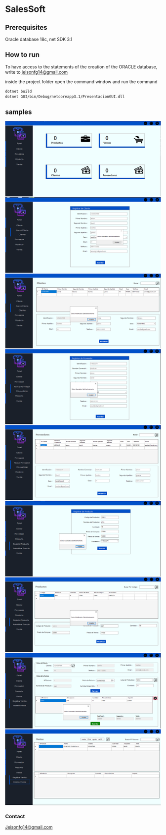 # SalesSoft

## Prerequisites
Oracle database 18c, net SDK 3.1

## How to run
To have access to the statements of the creation of the ORACLE database, write to jeisonfg14@gmail.com

inside the project folder open the command window and run the command
```sh
dotnet build
dotnet GUI/bin/Debug/netcoreapp3.1/PresentacionGUI.dll
```
## samples
![Panel](https://raw.githubusercontent.com/jeisonfg14/SalesSoft/master/Presentacion/Samples/panel.png)
![ClienteRegistro](https://raw.githubusercontent.com/jeisonfg14/SalesSoft/master/Presentacion/Samples/Registro_Cliente.png)
![ConsultaModificarCliente](https://raw.githubusercontent.com/jeisonfg14/SalesSoft/master/Presentacion/Samples/Consulta_Modificar_Cliente.png)
![RegistroProveedor](https://raw.githubusercontent.com/jeisonfg14/SalesSoft/master/Presentacion/Samples/Registro_Proveedor.png)
![Consultaproveedor](https://raw.githubusercontent.com/jeisonfg14/SalesSoft/master/Presentacion/Samples/Consulta_proveedor.png)
![Registrarproducto](https://raw.githubusercontent.com/jeisonfg14/SalesSoft/master/Presentacion/Samples/Registrar_producto.png)
![Administrarprodcuto](https://raw.githubusercontent.com/jeisonfg14/SalesSoft/master/Presentacion/Samples/Administrar_prodcuto.png)
![Registroventas](https://raw.githubusercontent.com/jeisonfg14/SalesSoft/master/Presentacion/Samples/Registro_ventas.png)
![InformeVentas](https://raw.githubusercontent.com/jeisonfg14/SalesSoft/master/Presentacion/Samples/Informe_Ventas.png)



### Contact
Jeisonfg14@gmail.com
